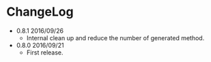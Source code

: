 # ChangeLog

- 0.8.1 2016/09/26
  - Internal clean up and reduce the number of generated method.
- 0.8.0 2016/09/21
  - First release.